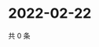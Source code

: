 # 2022-02-22

共 0 条

<!-- BEGIN WEIBO -->
<!-- 最后更新时间 Tue Feb 22 2022 07:00:56 GMT+0800 (China Standard Time) -->

<!-- END WEIBO -->

